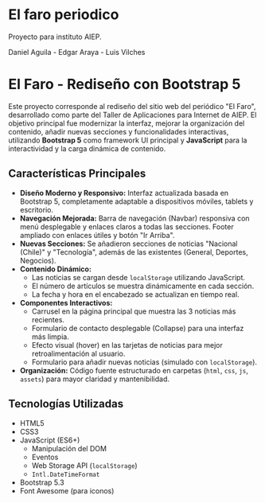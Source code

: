 # El faro periodico

Proyecto para instituto AIEP.

Daniel Aguila - Edgar Araya - Luis Vilches

# El Faro - Rediseño con Bootstrap 5

Este proyecto corresponde al rediseño del sitio web del periódico "El Faro", desarrollado como parte del Taller de Aplicaciones para Internet de AIEP. El objetivo principal fue modernizar la interfaz, mejorar la organización del contenido, añadir nuevas secciones y funcionalidades interactivas, utilizando **Bootstrap 5** como framework UI principal y **JavaScript** para la interactividad y la carga dinámica de contenido.

## Características Principales

* **Diseño Moderno y Responsivo:** Interfaz actualizada basada en Bootstrap 5, completamente adaptable a dispositivos móviles, tablets y escritorio.
* **Navegación Mejorada:** Barra de navegación (Navbar) responsiva con menú desplegable y enlaces claros a todas las secciones. Footer ampliado con enlaces útiles y botón "Ir Arriba".
* **Nuevas Secciones:** Se añadieron secciones de noticias "Nacional (Chile)" y "Tecnología", además de las existentes (General, Deportes, Negocios).
* **Contenido Dinámico:**
    * Las noticias se cargan desde `localStorage` utilizando JavaScript.
    * El número de artículos se muestra dinámicamente en cada sección.
    * La fecha y hora en el encabezado se actualizan en tiempo real.
* **Componentes Interactivos:**
    * Carrusel en la página principal que muestra las 3 noticias más recientes.
    * Formulario de contacto desplegable (Collapse) para una interfaz más limpia.
    * Efecto visual (hover) en las tarjetas de noticias para mejor retroalimentación al usuario.
    * Formulario para añadir nuevas noticias (simulado con `localStorage`).
* **Organización:** Código fuente estructurado en carpetas (`html`, `css`, `js`, `assets`) para mayor claridad y mantenibilidad.

## Tecnologías Utilizadas

* HTML5
* CSS3
* JavaScript (ES6+)
    * Manipulación del DOM
    * Eventos
    * Web Storage API (`localStorage`)
    * `Intl.DateTimeFormat`
* Bootstrap 5.3
* Font Awesome (para iconos)


